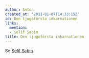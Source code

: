 ```yaml
---
author: Anton
created_at: '2011-01-07T14:33:15Z'
id: Den tjugoförsta inkarnationen
links:
  mention:
  - Selif Sabin
title: Den tjugoförsta inkarnationen
---
```


Se [Selif Sabin].

  [Selif Sabin]: Selif_Sabin
